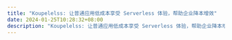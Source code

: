 ```yaml
---
title: "Koupelelss: 让普通应用低成本享受 Serverless 体验，帮助企业降本增效"
date: 2024-01-25T10:28:32+08:00
description: "Koupelelss: 让普通应用低成本享受 Serverless 体验，帮助企业降本增效！"
---
```


<script>
    if (window.location.pathname == "/")
        window.location="/home/";
</script>

